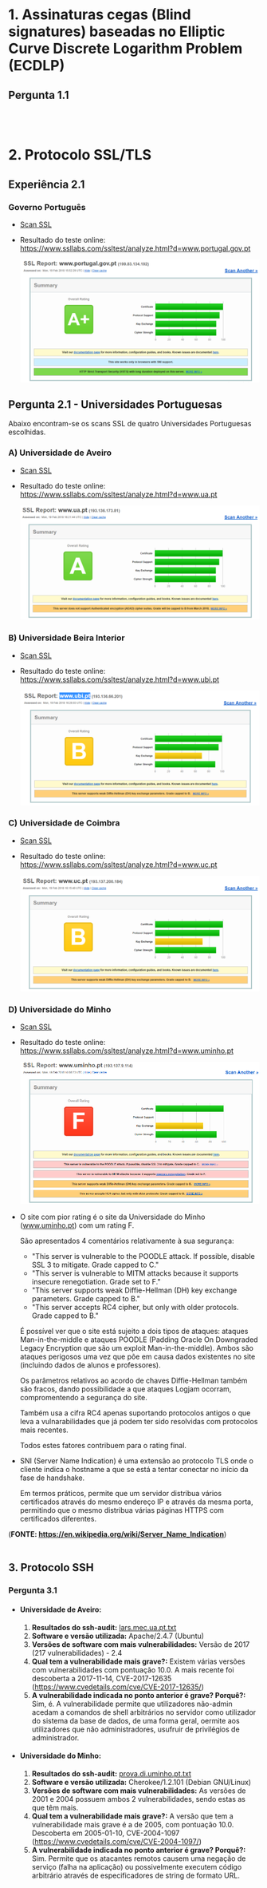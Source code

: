 # 1. Assinaturas cegas (Blind signatures) baseadas no Elliptic Curve Discrete Logarithm Problem (ECDLP)

## Pergunta 1.1


<br>
<br>

# 2. Protocolo SSL/TLS

## Experiência 2.1

### Governo Português

- [Scan SSL](scans/governo.pdf)
- Resultado do teste online: https://www.ssllabs.com/ssltest/analyze.html?d=www.portugal.gov.pt

    ![alt text](imgs/governo.png "Scan do site do Governo Português")

## Pergunta 2.1 - Universidades Portuguesas
Abaixo encontram-se os scans SSL de quatro Universidades Portuguesas escolhidas.

### A) Universidade de Aveiro

- [Scan SSL](scans/uni_aveiro.pdf)
- Resultado do teste online: https://www.ssllabs.com/ssltest/analyze.html?d=www.ua.pt

    ![alt text](imgs/uaveiro.png "Scan do site da Universidade de Averio")


### B) Universidade Beira Interior

- [Scan SSL](scans/uni_beira_interior.pdf)
- Resultado do teste online: https://www.ssllabs.com/ssltest/analyze.html?d=www.ubi.pt

    ![alt text](imgs/ubeirainterior.png "Scan do site da Universidade Beira Interior")


### C) Universidade de Coimbra

- [Scan SSL](scans/uni_coimbra.pdf)
- Resultado do teste online: https://www.ssllabs.com/ssltest/analyze.html?d=www.uc.pt

    ![alt text](imgs/ucoimbra.png "Scan do site da Universidade de Coimbra")


### D) Universidade do Minho

- [Scan SSL](scans/uni_minho.pdf)
- Resultado do teste online: https://www.ssllabs.com/ssltest/analyze.html?d=www.uminho.pt

    ![alt text](imgs/uminho.png "Scan do site da Universidade do Minho")

- O site com pior rating é o site da Universidade do Minho (www.uminho.pt) com um rating F.

    São apresentados 4 comentários relativamente à sua segurança:

    - "This server is vulnerable to the POODLE attack. If possible, disable SSL 3 to mitigate. Grade capped to C."
    - "This server is vulnerable to MITM attacks because it supports insecure renegotiation. Grade set to F."
    - "This server supports weak Diffie-Hellman (DH) key exchange parameters. Grade capped to B."
    - "This server accepts RC4 cipher, but only with older protocols. Grade capped to B."

    É possível ver que o site está sujeito a dois tipos de ataques: ataques Man-in-the-middle e ataques POODLE (Padding Oracle On Downgraded Legacy Encryption que são um exploit Man-in-the-middle). Ambos são ataques perigosos uma vez que põe em causa dados existentes no site (incluindo dados de alunos e professores).

    Os parâmetros relativos ao acordo de chaves Diffie-Hellman também são fracos, dando possibilidade a que ataques Logjam ocorram, compromentendo a segurança do site.

    Também usa a cifra RC4 apenas suportando protocolos antigos o que leva a vulnarabilidades que já podem ter sido resolvidas com protocolos mais recentes.

    Todos estes fatores contribuem para o rating final.

- SNI (Server Name Indication) é uma extensão ao protocolo TLS onde o cliente indica o hostname a que se está a tentar conectar no início da fase de handshake.

    Em termos práticos, permite que um servidor distribua vários certificados através do mesmo endereço IP e através da mesma porta, permitindo que o mesmo distribua várias páginas HTTPS com certificados diferentes.

(**FONTE: https://en.wikipedia.org/wiki/Server_Name_Indication**)
<br>
<br>

## 3. Protocolo SSH

### Pergunta 3.1

- #### Universidade de Aveiro: 

    1. **Resultados do ssh-audit:** [lars.mec.ua.pt.txt](ssh-audit/lars.mec.ua.pt.txt)
    2. **Software e versão utilizada:** Apache/2.4.7 (Ubuntu)
    3. **Versões de software com mais vulnerabilidades:** Versão de 2017 (217 vulnerabilidades) - 2.4
    4. **Qual tem a vulnerabilidade mais grave?:** Existem várias versões com vulnerabilidades com pontuação 10.0. A mais recente foi descoberta a 2017-11-14, CVE-2017-12635 (https://www.cvedetails.com/cve/CVE-2017-12635/)
    5. **A vulnerabilidade indicada no ponto anterior é grave? Porquê?:** Sim, é. A vulnerabilidade permite que utilizadores não-admin acedam a comandos de shell arbitrários no servidor como utilizador do sistema da base de dados, de uma forma geral, oermite aos utilizadores que não administradores, usufruir de privilégios de administrador.


- #### Universidade do Minho: 

    1. **Resultados do ssh-audit:** [prova.di.uminho.pt.txt](ssh-audit/prova.di.uminho.pt.txt)
    2. **Software e versão utilizada:** Cherokee/1.2.101 (Debian GNU/Linux)
    3. **Versões de software com mais vulnerabilidades:** As versões de 2001 e 2004 possuem ambos 2 vulnerabilidades, sendo estas as que têm mais.
    4. **Qual tem a vulnerabilidade mais grave?:** A versão que tem a vulnerabilidade mais grave é a de 2005, com pontuação 10.0. Descoberta em 2005-01-10, CVE-2004-1097 (https://www.cvedetails.com/cve/CVE-2004-1097/)
    5. **A vulnerabilidade indicada no ponto anterior é grave? Porquê?:** Sim. Permite que os atacantes remotos causem uma negação de serviço (falha na aplicação) ou possivelmente executem código arbitrário através de especificadores de string de formato URL.
